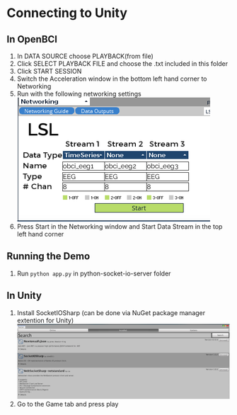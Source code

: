 # Connecting to Unity

## In OpenBCI
1. In DATA SOURCE choose PLAYBACK(from file)
1. Click SELECT PLAYBACK FILE and choose the .txt included in this folder
1. Click START SESSION
1. Switch the Acceleration window in the bottom left hand corner to Networking
1. Run with the following networking settings\
![OpenBCI](images/openbci.png)
1. Press Start in the Networking window and Start Data Stream in the top left hand corner

## Running the Demo
1. Run ```python app.py``` in python-socket-io-server folder

## In Unity
1. Install SocketIOSharp (can be done via NuGet package manager extention for Unity)
![Install](images/install.png)
1. Go to the Game tab and press play

